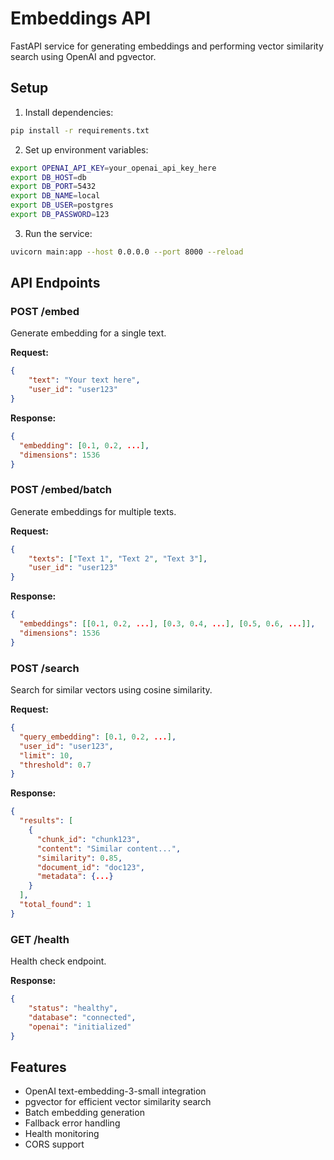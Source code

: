 # Embeddings API

FastAPI service for generating embeddings and performing vector similarity search using OpenAI and pgvector.

## Setup

1. Install dependencies:

```bash
pip install -r requirements.txt
```

2. Set up environment variables:

```bash
export OPENAI_API_KEY=your_openai_api_key_here
export DB_HOST=db
export DB_PORT=5432
export DB_NAME=local
export DB_USER=postgres
export DB_PASSWORD=123
```

3. Run the service:

```bash
uvicorn main:app --host 0.0.0.0 --port 8000 --reload
```

## API Endpoints

### POST /embed

Generate embedding for a single text.

**Request:**

```json
{
	"text": "Your text here",
	"user_id": "user123"
}
```

**Response:**

```json
{
  "embedding": [0.1, 0.2, ...],
  "dimensions": 1536
}
```

### POST /embed/batch

Generate embeddings for multiple texts.

**Request:**

```json
{
	"texts": ["Text 1", "Text 2", "Text 3"],
	"user_id": "user123"
}
```

**Response:**

```json
{
  "embeddings": [[0.1, 0.2, ...], [0.3, 0.4, ...], [0.5, 0.6, ...]],
  "dimensions": 1536
}
```

### POST /search

Search for similar vectors using cosine similarity.

**Request:**

```json
{
  "query_embedding": [0.1, 0.2, ...],
  "user_id": "user123",
  "limit": 10,
  "threshold": 0.7
}
```

**Response:**

```json
{
  "results": [
    {
      "chunk_id": "chunk123",
      "content": "Similar content...",
      "similarity": 0.85,
      "document_id": "doc123",
      "metadata": {...}
    }
  ],
  "total_found": 1
}
```

### GET /health

Health check endpoint.

**Response:**

```json
{
	"status": "healthy",
	"database": "connected",
	"openai": "initialized"
}
```

## Features

- OpenAI text-embedding-3-small integration
- pgvector for efficient vector similarity search
- Batch embedding generation
- Fallback error handling
- Health monitoring
- CORS support
